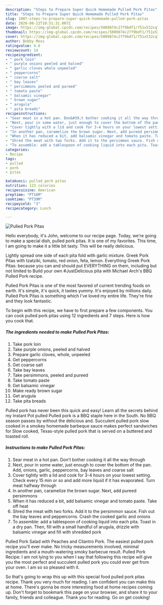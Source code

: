 ```yaml
---
description: "Steps to Prepare Super Quick Homemade Pulled Pork Pitas"
title: "Steps to Prepare Super Quick Homemade Pulled Pork Pitas"
slug: 1007-steps-to-prepare-super-quick-homemade-pulled-pork-pitas
date: 2020-08-22T10:51:31.007Z
image: https://img-global.cpcdn.com/recipes/5009874c27f9bdf1/751x532cq70/pulled-pork-pitas-recipe-main-photo.jpg
thumbnail: https://img-global.cpcdn.com/recipes/5009874c27f9bdf1/751x532cq70/pulled-pork-pitas-recipe-main-photo.jpg
cover: https://img-global.cpcdn.com/recipes/5009874c27f9bdf1/751x532cq70/pulled-pork-pitas-recipe-main-photo.jpg
author: Bobby Moss
ratingvalue: 4.6
reviewcount: 14
recipeingredient:
- " pork loin"
- " purple onions peeled and halved"
- " garlic cloves whole unpeeled"
- " peppercorns"
- " coarse salt"
- " bay leaves"
- " persimmons peeled and pureed"
- " tomato paste"
- " balsamic vinegar"
- " brown sugar"
- " arugula"
- " pita breads"
recipeinstructions:
- "Sear meat in a hot pan. Don&#39;t bother cooking it all the way through"
- "Next, pour in some water, just enough to cover the bottom of the pan. Add, onions, garlic, peppercorns, bay leaves and coarse salt"
- "Cover tightly with a lid and cook for 3-4 hours on your lowest setting. Check every 15 min or so and add more liquid if it has evaporated. Turn meat halfway through"
- "In another pan, caramelize the brown sugar. Next, add pureed persimmons"
- "When it has reduced a bit, add balsamic vinegar and tomato paste. Take off heat"
- "Shred the meat with two forks. Add it to the persimmon sauce. Fish out the bay leaves and peppercorns. Crash the cooked garlic and onions"
- "To assemble: add a tablespoon of cooking liquid into each pita. Toast in a dry pan. Then, fill with a small handful of arugula, drizzle with balsamic vinegar and fill with shredded pork"
categories:
- Recipe
tags:
- pulled
- pork
- pitas

katakunci: pulled pork pitas 
nutrition: 123 calories
recipecuisine: American
preptime: "PT16M"
cooktime: "PT39M"
recipeyield: "3"
recipecategory: Lunch

---
```



![Pulled Pork Pitas](https://img-global.cpcdn.com/recipes/5009874c27f9bdf1/751x532cq70/pulled-pork-pitas-recipe-main-photo.jpg)

Hello everybody, it's John, welcome to our recipe page. Today, we're going to make a special dish, pulled pork pitas. It is one of my favorites. This time, I am going to make it a little bit tasty. This will be really delicious.

Lightly spread one side of each pita fold with garlic mixture. Greek Pork Pitas with tzatziki, tomato, red onion, feta, lemon. Everything Greek Pork Pitas: because you can and should put EVERYTHING on them, including but not limited to Build your own #JustDelicious pita with Michael Arch&#39;s BBQ Pulled Pork recipe.

Pulled Pork Pitas is one of the most favored of current trending foods on earth. It's simple, it's quick, it tastes yummy. It's enjoyed by millions daily. Pulled Pork Pitas is something which I've loved my entire life. They're fine and they look fantastic.


To begin with this recipe, we have to first prepare a few components. You can cook pulled pork pitas using 12 ingredients and 7 steps. Here is how you cook that.

<!--inarticleads1-->

##### The ingredients needed to make Pulled Pork Pitas:

1. Take  pork loin
1. Take  purple onions, peeled and halved
1. Prepare  garlic cloves, whole, unpeeled
1. Get  peppercorns
1. Get  coarse salt
1. Take  bay leaves
1. Take  persimmons, peeled and pureed
1. Take  tomato paste
1. Get  balsamic vinegar
1. Make ready  brown sugar
1. Get  arugula
1. Take  pita breads


Pulled pork has never been this quick and easy! Learn all the secrets behind my Instant Pot pulled Pulled pork is a BBQ staple here in the South. No BBQ season passes by without the delicious and. Succulent pulled pork slow cooked in a smokey homemade barbeque sauce makes perfect sandwiches for Slow cooked, Texas-style pulled pork that is served on a buttered and toasted roll. 

<!--inarticleads2-->

##### Instructions to make Pulled Pork Pitas:

1. Sear meat in a hot pan. Don&#39;t bother cooking it all the way through
1. Next, pour in some water, just enough to cover the bottom of the pan. Add, onions, garlic, peppercorns, bay leaves and coarse salt
1. Cover tightly with a lid and cook for 3-4 hours on your lowest setting. Check every 15 min or so and add more liquid if it has evaporated. Turn meat halfway through
1. In another pan, caramelize the brown sugar. Next, add pureed persimmons
1. When it has reduced a bit, add balsamic vinegar and tomato paste. Take off heat
1. Shred the meat with two forks. Add it to the persimmon sauce. Fish out the bay leaves and peppercorns. Crash the cooked garlic and onions
1. To assemble: add a tablespoon of cooking liquid into each pita. Toast in a dry pan. Then, fill with a small handful of arugula, drizzle with balsamic vinegar and fill with shredded pork


Pulled Pork Salad with Peaches and Cilantro Pork. The easiest pulled pork recipe you&#39;ll ever make. No tricky measurements involved, minimal ingredients and a mouth-watering smoky barbecue result. Pulled Pork Recipe: I am not lying to you when I say that following this recipe will give you the most perfect and succulent pulled pork you could ever get from your oven. I am so so pleased with it. 

So that's going to wrap this up with this special food pulled pork pitas recipe. Thank you very much for reading. I am confident you can make this at home. There's gonna be more interesting food at home recipes coming up. Don't forget to bookmark this page on your browser, and share it to your family, friends and colleague. Thank you for reading. Go on get cooking!
